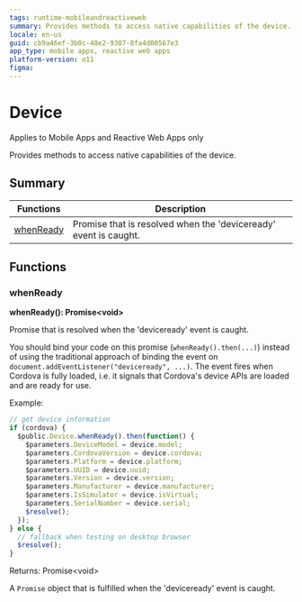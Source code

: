```yaml
---
tags: runtime-mobileandreactiveweb
summary: Provides methods to access native capabilities of the device.
locale: en-us
guid: cb9a46ef-3b0c-48e2-9307-8fa4d00567e3
app_type: mobile apps, reactive web apps
platform-version: o11
figma:
---
```


# Device

<div class="info" markdown="1">

Applies to Mobile Apps and Reactive Web Apps only

</div>

Provides methods to access native capabilities of the device.

## Summary

|Functions|Description|
|---|---|
|[whenReady](device.md#whenready)|Promise that is resolved when the 'deviceready' event is caught.|

## Functions

### whenReady

**whenReady(): Promise&lt;void&gt;**

Promise that is resolved when the 'deviceready' event is caught.

You should bind your code on this promise (`whenReady().then(...)`) instead of using the traditional approach of binding the event on `document.addEventListener("deviceready", ...)`. The event fires when Cordova is fully loaded, i.e. it signals that Cordova's device APIs are loaded and are ready for use.

Example:

```javascript
// get device information
if (cordova) {
  $public.Device.whenReady().then(function() {
    $parameters.DeviceModel = device.model;
    $parameters.CordovaVersion = device.cordova;
    $parameters.Platform = device.platform;
    $parameters.UUID = device.uuid;
    $parameters.Version = device.version;
    $parameters.Manufacturer = device.manufacturer;
    $parameters.IsSimulator = device.isVirtual;
    $parameters.SerialNumber = device.serial;
    $resolve();
  });
} else {
  // fallback when testing on desktop browser
  $resolve();
}
```

Returns: Promise&lt;void&gt;

A `Promise` object that is fulfilled when the 'deviceready' event is caught.


